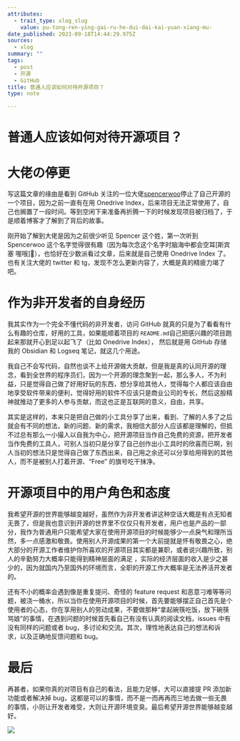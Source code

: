 ```yaml
---
attributes:
  - trait_type: xlog_slug
    value: pu-tong-ren-ying-gai-ru-he-dui-dai-kai-yuan-xiang-mu-
date_published: 2023-09-18T14:44:29.975Z
sources:
  - xlog
summary: ""
tags:
  - post
  - 开源
  - GitHub
title: 普通人应该如何对待开源项目？
type: note

---
```


# 普通人应该如何对待开源项目？

# 大佬**の**停更

写这篇文章的缘由是看到 GitHub 关注的一位大佬[spencerwoo](https://github.com/spencerwooo)停止了自己开源的一个项目，因为之前一直有在用 Onedrive Index，后来项目无法正常使用了，自己也搁置了一段时间。等到空闲下来准备再折腾一下的时候发现项目被归档了，于是顺着博客才了解到了背后的故事。

刚开始了解到大佬是因为之前很少听见 Spencer 这个姓，第一次听到 Spencerwoo 这个名字觉得很有趣（因为每次念这个名字时脑海中都会空耳[斯宾塞 喔哦]🐶），也恰好在少数派看过文章，后来就是自己使用 Onedrive Index 了。也有关注大佬的 twitter 和 tg，发现不怎么更新内容了，大概是真的精疲力竭了吧。

# 作为非开发者的自身经历

我其实作为一个完全不懂代码的非开发者，访问 GitHub 就真的只是为了看看有什么有趣的仓库，好用的工具，如果能顺着项目的 `README.md`自己把感兴趣的项目跑起来那就开心到足以起飞了（比如 Onedrive Index）， 然后就是用 GitHub 存储我的 Obsidian 和 Logseq 笔记，就这几个用途。

我自己不会写代码，自然也谈不上给开源做大贡献，但是我是真的认同开源的理念，看到全世界的程序员们，因为一个开源的理念聚到一起，那么多人，不为利益，只是觉得自己做了好用好玩的东西，想分享给其他人，觉得每个人都应该自由地享受软件带来的便利，觉得好用的软件不应该只是商业公司的专长，然后这股精神就推动了更多的人参与贡献，而这也正是互联网的意义，自由，共享。

其实是这样的，本来只是把自己做的小工具分享了出来，看到、了解的人多了之后就会有不同的想法，新的问题、新的需求，我相信大部分人应该都是理解的，但抵不过总有那么一小撮人以自我为中心，把开源项目当作自己免费的资源，把开发者当作免费的工具人，可别人当初只是分享了自己创作出小工具时的欣喜而已啊，别人当初的想法只是觉得自己做了东西出来，自己用之余还可以分享给用得到的其他人，而不是被别人打着开源、“Free” 的旗号吃干抹净。

# 开源项目中的用户角色和态度

我希望开源的世界能够越变越好，虽然作为非开发者讲这种空话大概是有点无知者无畏了，但是我也意识到开源的世界里不仅仅只有开发者，用户也是产品的一部分，我作为普通用户只能希望大家在使用开源项目的时候能够少一点戾气和理所当然，多一点感激和敬畏。使用别人开源成果的第一个大前提就是怀有敬畏之心，绝大部分的开源工作者维护你所喜欢的开源项目其实都是兼职，或者说兴趣所致，别人的辛勤努力大概率只能得到精神层面的满足 ，实际的经济层面的收入是少之甚少的，因为就国内乃至国外的环境而言，全职的开源工作大概率是无法养活开发者的。

还有不小的概率会遇到像是重复提问、奇怪的 feature request 和恶意刁难等等问题，被浇一桶水，所以当你在使用开源项目的时候，首先要能够摆正自己首先是个使用者的心态，你在享用别人的劳动成果，不要做那种“拿起碗筷吃饭，放下碗筷骂娘”的事情，在遇到问题的时候首先看自己有没有认真的阅读文档，issues 中有没有同样的问题或者 bug，多讨论和交流。其次，理性地表达自己的想法和诉求，以及正确地反馈问题和 bug。

# 最后

再甚者，如果你真的对项目有自己的看法，且能力足够，大可以直接提 PR 添加新功能或者解决掉 bug，这都是可以的事情，而不是一而再再而三地去做一些无畏的事情，小则让开发者难受，大则让开源环境变臭。最后希望开源世界能够越变越好。

![](./attachments/bafybeibzhdto73ddievubs32l2bw3sakgfrvyqoxy2ft22l7h3nf3zkyw4)